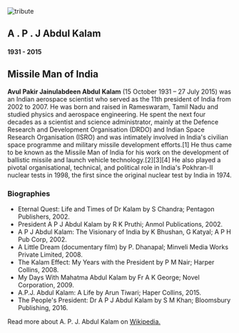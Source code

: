 <!DOCTYPE html>
<html lang="en">
  <head>
   
  </head>
  <body>
    <div class="container">
      <div class="content">
        <section class="top_section">
          <div class="image_container">
            <img src="./images/apj.jpg" alt="tribute" />
          </div>
          <div>
            <h1>A . P . J Abdul Kalam</h1>
            <h4>1931 - 2015</h4>
          </div>
        </section>
        <section class="about_section">
          <h2>Missile Man of India</h2>
          <p>
            <b>Avul Pakir Jainulabdeen Abdul Kalam</b> (15 October 1931 – 27
            July 2015) was an Indian aerospace scientist who served as the 11th
            president of India from 2002 to 2007. He was born and raised in
            Rameswaram, Tamil Nadu and studied physics and aerospace
            engineering. He spent the next four decades as a scientist and
            science administrator, mainly at the Defence Research and
            Development Organisation (DRDO) and Indian Space Research
            Organisation (ISRO) and was intimately involved in India's civilian
            space programme and military missile development efforts.[1] He thus
            came to be known as the Missile Man of India for his work on the
            development of ballistic missile and launch vehicle
            technology.[2][3][4] He also played a pivotal organisational,
            technical, and political role in India's Pokhran-II nuclear tests in
            1998, the first since the original nuclear test by India in 1974.
          </p>
        </section>
        <section class="biography_section">
          <h3>Biographies</h3>
          <ul>
            <li>
              Eternal Quest: Life and Times of Dr Kalam by S Chandra; Pentagon
              Publishers, 2002.
            </li>
            <li>
              President A P J Abdul Kalam by R K Pruthi; Anmol Publications,
              2002.
            </li>
            <li>
              A P J Abdul Kalam: The Visionary of India by K Bhushan, G Katyal;
              A P H Pub Corp, 2002.
            </li>
            <li>
              A Little Dream (documentary film) by P. Dhanapal; Minveli Media
              Works Private Limited, 2008.
            </li>
            <li>
              The Kalam Effect: My Years with the President by P M Nair; Harper
              Collins, 2008.
            </li>
            <li>
              My Days With Mahatma Abdul Kalam by Fr A K George; Novel
              Corporation, 2009.
            </li>
            <li>
              A.P.J. Abdul Kalam: A Life by Arun Tiwari; Haper Collins, 2015.
            </li>
            <li>
              The People's President: Dr A P J Abdul Kalam by S M Khan;
              Bloomsbury Publishing, 2016.
            </li>
          </ul>
        </section>
        <footer>
          <p>
            Read more about A. P. J. Abdul Kalam on
            <a href="https://en.wikipedia.org/wiki/A._P._J._Abdul_Kalam"
              >Wikipedia.</a
            >
          </p>
        </footer>
      </div>
    </div>
  </body>
</html>
